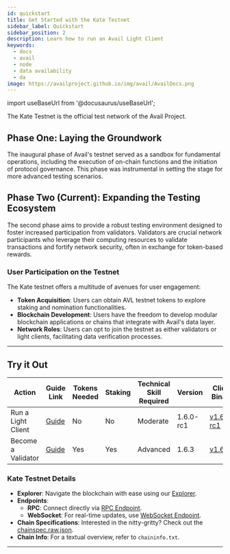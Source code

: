 ```yaml
---
id: quickstart
title: Get Started with the Kate Testnet
sidebar_label: Quickstart
sidebar_position: 2
description: Learn how to run an Avail Light Client
keywords:
  - docs
  - avail
  - node
  - data availability
  - da
image: https://availproject.github.io/img/avail/AvailDocs.png
---
```

import useBaseUrl from '@docusaurus/useBaseUrl';

The Kate Testnet is the official test network of the Avail Project.

## Phase One: Laying the Groundwork

The inaugural phase of Avail's testnet served as a sandbox for fundamental 
operations, including the execution of on-chain functions and the initiation 
of protocol governance. This phase was instrumental in setting the stage for 
more advanced testing scenarios.

## Phase Two (Current): Expanding the Testing Ecosystem

The second phase aims to provide a robust testing environment designed to foster 
increased participation from validators. Validators are crucial network participants 
who leverage their computing resources to validate transactions and fortify network 
security, often in exchange for token-based rewards.

### User Participation on the Testnet

The Kate testnet offers a multitude of avenues for user engagement:

- **Token Acquisition**: Users can obtain AVL testnet tokens to explore staking and 
  nomination functionalities.
- **Blockchain Development**: Users have the freedom to develop modular blockchain applications 
  or chains that integrate with Avail's data layer.
- **Network Roles**: Users can opt to join the testnet as either validators or light clients, 
  facilitating data verification processes.

---

## Try it Out

| Action              | Guide Link                                      | Tokens Needed | Staking | Technical Skill Required | Version        | Client Binary  |
|---------------------|-------------------------------------------------|---------------|---------|--------------------------|----------------|----------------|
| Run a Light Client  | [<ins>Guide</ins>](/docs/node/light-client.md)  | No            | No      | Moderate                 | 1.6.0-rc1      | [<ins>v1.6.0-rc1</ins>](https://github.com/availproject/avail-light/releases/tag/v1.6.0-rc1) |
| Become a Validator  | [<ins>Guide</ins>](/docs/category/become-a-validator/) | Yes           | Yes     | Advanced                 | 1.6.3          | [<ins>v1.6.3</ins>](https://github.com/availproject/avail/releases/tag/v1.6.3) |

### Kate Testnet Details

- **Explorer**: Navigate the blockchain with ease using our [<ins>Explorer</ins>](https://kate.avail.tools).
- **Endpoints**: 
  - **RPC**: Connect directly via [<ins>RPC Endpoint</ins>](https://kate.avail.tools/v1).
  - **WebSocket**: For real-time updates, use [<ins>WebSocket Endpoint</ins>](wss://kate.avail.tools/ws).
- **Chain Specifications**: Interested in the nitty-gritty? Check out the [<ins>chainspec.raw.json</ins>](https://kate.avail.tools/#/explorer/chainspec).
- **Chain Info**: For a textual overview, refer to `chaininfo.txt`.
---
